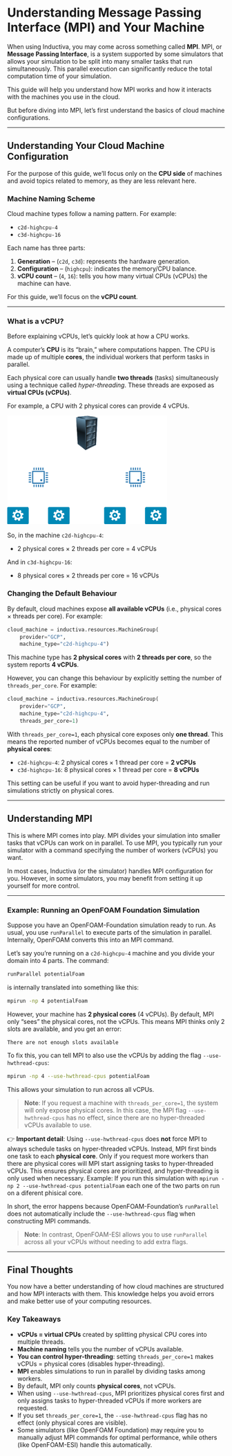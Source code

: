 # Understanding Message Passing Interface (MPI) and Your Machine

When using Inductiva, you may come across something called **MPI**.
MPI, or **Message Passing Interface**, is a system supported by some simulators
that allows your simulation to be split into many smaller tasks that run
simultaneously. This parallel execution can significantly reduce the total
computation time of your simulation.

This guide will help you understand how MPI works and how it interacts with the
machines you use in the cloud.

But before diving into MPI, let’s first understand the basics of cloud machine
configurations.

---

## Understanding Your Cloud Machine Configuration

For the purpose of this guide, we’ll focus only on the **CPU side** of machines
and avoid topics related to memory, as they are less relevant here.

### Machine Naming Scheme

Cloud machine types follow a naming pattern. For example:

* `c2d-highcpu-4`
* `c3d-highcpu-16`

Each name has three parts:

1. **Generation** – (`c2d`, `c3d`): represents the hardware generation.
2. **Configuration** – (`highcpu`): indicates the memory/CPU balance.
3. **vCPU count** – (`4`, `16`): tells you how many virtual CPUs (vCPUs) the machine can have.

For this guide, we’ll focus on the **vCPU count**.

---

### What is a vCPU?

Before explaining vCPUs, let’s quickly look at how a CPU works.

A computer’s **CPU** is its “brain,” where computations happen. The CPU is made
up of multiple **cores**, the individual workers that perform tasks in parallel.

Each physical core can usually handle **two threads** (tasks) simultaneously
using a technique called *hyper-threading*. These threads are exposed as
**virtual CPUs (vCPUs)**.

For example, a CPU with 2 physical cores can provide 4 vCPUs.

![Machine Schema](./_static/machine.png)

So, in the machine `c2d-highcpu-4`:

* 2 physical cores × 2 threads per core = 4 vCPUs

And in `c3d-highcpu-16`:

* 8 physical cores × 2 threads per core = 16 vCPUs

### Changing the Default Behaviour

By default, cloud machines expose **all available vCPUs** (i.e., physical cores × threads per core).
For example:

```python
cloud_machine = inductiva.resources.MachineGroup(
    provider="GCP",
    machine_type="c2d-highcpu-4")
```

This machine type has **2 physical cores** with **2 threads per core**, so the system reports **4 vCPUs**.

However, you can change this behaviour by explicitly setting the number of `threads_per_core`. For example:

```python
cloud_machine = inductiva.resources.MachineGroup(
    provider="GCP",
    machine_type="c2d-highcpu-4",
    threads_per_core=1)
```

With `threads_per_core=1`, each physical core exposes only **one thread**. This means the reported number of vCPUs becomes equal to the number of **physical cores**:

* `c2d-highcpu-4`: 2 physical cores × 1 thread per core = **2 vCPUs**
* `c3d-highcpu-16`: 8 physical cores × 1 thread per core = **8 vCPUs**

This setting can be useful if you want to avoid hyper-threading and run simulations strictly on physical cores.

---

## Understanding MPI

This is where MPI comes into play. MPI divides your simulation into smaller
tasks that vCPUs can work on in parallel. To use MPI, you typically run your
simulator with a command specifying the number of workers (vCPUs) you want.

In most cases, Inductiva (or the simulator) handles MPI configuration for you.
However, in some simulators, you may benefit from setting it up yourself for more control.

---

### Example: Running an OpenFOAM Foundation Simulation

Suppose you have an OpenFOAM-Foundation simulation ready to run. As usual,
you use `runParallel` to execute parts of the simulation in parallel.
Internally, OpenFOAM converts this into an MPI command.

Let’s say you’re running on a `c2d-highcpu-4` machine and you divide your domain
into 4 parts. The command:

```bash
runParallel potentialFoam
```

is internally translated into something like this:

```bash
mpirun -np 4 potentialFoam
```

However, your machine has **2 physical cores** (4 vCPUs). By default, MPI only
“sees” the physical cores, not the vCPUs. This means MPI thinks only 2 slots are
available, and you get an error:

```
There are not enough slots available
```

To fix this, you can tell MPI to also use the vCPUs by adding the flag
`--use-hwthread-cpus`:

```bash
mpirun -np 4 --use-hwthread-cpus potentialFoam
```

This allows your simulation to run across all vCPUs.

> **Note**: If you request a machine with `threads_per_core=1`, the system will only expose physical cores. In this case, the MPI flag `--use-hwthread-cpus` has no effect, since there are no hyper-threaded vCPUs available to use.

👉 **Important detail**: Using `--use-hwthread-cpus` does **not** force MPI to
always schedule tasks on hyper-threaded vCPUs. Instead, MPI first binds one task
to each **physical core**. Only if you request more workers than there are
physical cores will MPI start assigning tasks to hyper-threaded vCPUs. This
ensures physical cores are prioritized, and hyper-threading is only used when
necessary. Example: If you run this simulation with
`mpirun -np 2 --use-hwthread-cpus potentialFoam` each one of the two parts on
run on a diferent phisical core.

In short, the error happens because OpenFOAM-Foundation’s `runParallel` does
not automatically include the `--use-hwthread-cpus` flag when constructing MPI
commands.

> **Note**: In contrast, OpenFOAM-ESI allows you to use `runParallel` across all your vCPUs without needing to add extra flags.

---

## Final Thoughts

You now have a better understanding of how cloud machines are structured and how
MPI interacts with them. This knowledge helps you avoid errors and make better
use of your computing resources.

### Key Takeaways

* **vCPUs = virtual CPUs** created by splitting physical CPU cores into multiple threads.
* **Machine naming** tells you the number of vCPUs available.
* **You can control hyper-threading**: setting `threads_per_core=1` makes vCPUs = physical cores (disables hyper-threading).
* **MPI** enables simulations to run in parallel by dividing tasks among workers.
* By default, MPI only counts **physical cores**, not vCPUs.
* When using `--use-hwthread-cpus`, MPI prioritizes physical cores first and only assigns tasks to hyper-threaded vCPUs if more workers are requested.
* If you set `threads_per_core=1`, the `--use-hwthread-cpus` flag has no effect (only physical cores are visible).
* Some simulators (like OpenFOAM Foundation) may require you to manually adjust MPI commands for optimal performance, while others (like OpenFOAM-ESI) handle this automatically.
